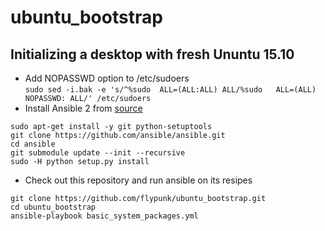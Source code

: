 # ubuntu_bootstrap

## Initializing a desktop with fresh Ununtu 15.10
- Add NOPASSWD option to /etc/sudoers  
`sudo sed -i.bak -e 's/^%sudo  ALL=(ALL:ALL) ALL/%sudo   ALL=(ALL) NOPASSWD: ALL/' /etc/sudoers`
- Install Ansible 2 from [source](https://github.com/ansible/ansible)
```
sudo apt-get install -y git python-setuptools
git clone https://github.com/ansible/ansible.git
cd ansible
git submodule update --init --recursive
sudo -H python setup.py install
```
- Check out this repository and run ansible on its resipes
```
git clone https://github.com/flypunk/ubuntu_bootstrap.git
cd ubuntu_bootstrap
ansible-playbook basic_system_packages.yml
```
